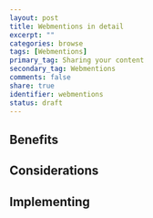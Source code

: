 ```yaml
---
layout: post
title: Webmentions in detail
excerpt: ""
categories: browse
tags: [Webmentions]
primary_tag: Sharing your content
secondary_tag: Webmentions
comments: false
share: true
identifier: webmentions
status: draft
---
```

<h2 id="benefits">Benefits</h2>

<h2 id="use">Considerations</h2>

<h2 id="implementation">Implementing</h2>